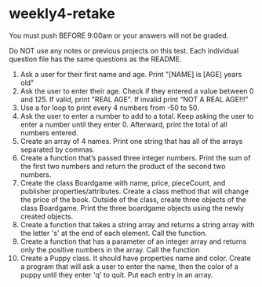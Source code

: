# weekly4-retake

You must push BEFORE 9:00am or your answers will not be graded.

Do NOT use any notes or previous projects on this test. Each individual question file has the same questions as the README.

1. Ask a user for their first name and age. Print "[NAME] is [AGE] years old"
2. Ask the user to enter their age. Check if they entered a value between 0 and 125. If valid, print "REAL AGE". If invalid print “NOT A REAL AGE!!!”
3. Use a for loop to print every 4 numbers from -50 to 50.
4. Ask the user to enter a number to add to a total. Keep asking the user to enter a number until they enter 0. Afterward, print the total of all numbers entered.
5. Create an array of 4 names. Print one string that has all of the arrays separated by commas.
6. Create a function that’s passed three integer numbers. Print the sum of the first two numbers and return the product of the second two numbers.
7. Create the class Boardgame with name, price, pieceCount, and publisher properties/attributes. Create a class method that will change the price of the book. Outside of the class, create three objects of the class Boardgame. Print the three boardgame objects using the newly created objects.
8. Create a function that takes a string array and returns a string array with the letter 's' at the end of each element. Call the function.
9. Create a function that has a parameter of an integer array and returns only the positive numbers in the array. Call the function
10. Create a Puppy class. It should have properties name and color. Create a program that will ask a user to enter the name, then the color of a puppy until they enter 'q' to quit. Put each entry in an array.
